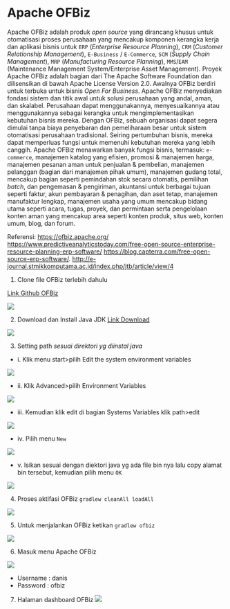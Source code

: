 # Apache OFBiz

Apache OFBiz adalah produk _open source_ yang dirancang khusus untuk otomatisasi proses perusahaan yang mencakup komponen kerangka kerja dan aplikasi bisnis untuk `ERP` (_Enterprise Resource Planning_), `CRM` (_Customer Relationship Management_), `E-Business` / `E-Commerce`, `SCM` (_Supply Chain Management_), `MRP` (_Manufacturing Resource Planning_), `MMS`/`EAM` (Maintenance Management System/Enterprise Asset Management). Proyek Apache OFBiz adalah bagian dari The Apache Software Foundation dan dilisensikan di bawah Apache License Version 2.0. Awalnya OFBiz berdiri untuk terbuka untuk bisnis _Open For Business_. Apache OFBiz menyediakan fondasi sistem dan titik awal untuk solusi perusahaan yang andal, aman, dan skalabel. Perusahaan dapat menggunakannya, menyesuaikannya atau menggunakannya sebagai kerangka untuk mengimplementasikan kebutuhan bisnis mereka. Dengan OFBiz, sebuah organisasi dapat segera dimulai tanpa biaya penyebaran dan pemeliharaan besar untuk sistem otomatisasi perusahaan tradisional. Seiring pertumbuhan bisnis, mereka dapat memperluas fungsi untuk memenuhi kebutuhan mereka yang lebih canggih. Apache OFBiz menawarkan banyak fungsi bisnis, termasuk: `e-commerce`, manajemen katalog yang efisien, promosi & manajemen harga, manajemen pesanan aman untuk penjualan & pembelian, manajemen pelanggan (bagian dari manajemen pihak umum), manajemen gudang total, mencakup bagian seperti pemindahan stok secara otomatis, pemilihan _batch_, dan pengemasan & pengiriman, akuntansi untuk berbagai tujuan seperti faktur, akun pembayaran & penagihan, dan aset tetap, manajemen manufaktur lengkap, manajemen usaha yang umum mencakup bidang utama seperti acara, tugas, proyek, dan permintaan serta pengelolaan konten aman yang mencakup area seperti konten produk, situs web, konten umum, blog, dan forum.

Referensi: https://ofbiz.apache.org/ https://www.predictiveanalyticstoday.com/free-open-source-enterprise-resource-planning-erp-software/ https://blog.capterra.com/free-open-source-erp-software/. http://e-journal.stmikkomputama.ac.id/index.php/jtb/article/view/4

1. Clone file OFBiz terlebih dahulu

[Link Github OFBiz](https://github.com/apache/ofbiz-framework)

![](img/img1.jpg)

2. Download dan Install Java JDK
[Link Download](https://www.nesabamedia.com/download-java-se-development-kit-jdk/)

![](img/img2.jpg)

3. Setting path _sesuai direktori yg diinstal java_

- i. Klik menu start>pilih Edit the system environment variables

![](img/img3.jpg)

- ii. Klik Advanced>pilih Environment Variables

![](img/img4.jpg)

- iii. Kemudian klik edit di bagian Systems Variables klik path>edit

![](img/img5.jpg)

- iv. Pilih menu `New`

![](img/img6.jpg)

- v. Isikan sesuai dengan diektori java yg ada file bin nya lalu copy alamat bin tersebut, kemudian pilih menu `OK`

![](img/img7.jpg)

4. Proses aktifasi OFBiz `gradlew cleanAll loadAll`

![](img/img8.jpg)

5. Untuk menjalankan OFBiz ketikan `gradlew ofbiz`

![](img/img9.jpg)

6. Masuk menu Apache OFBiz

![](img/img10.jpg)

- Username : danis
- Password : ofbiz

7. Halaman dashboard OFBiz
![](img/img11.jpg)
